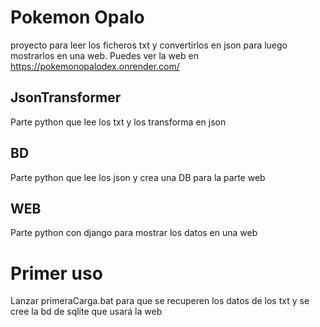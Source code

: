 # Pokemon Opalo
proyecto para leer los ficheros txt y convertirlos en json para luego mostrarlos en una web.
Puedes ver la web en https://pokemonopalodex.onrender.com/

## JsonTransformer
Parte python que lee los txt y los transforma en json

## BD
Parte python que lee los json y crea una DB para la parte web

## WEB
Parte python con django para mostrar los datos en una web

# Primer uso
Lanzar primeraCarga.bat para que se recuperen los datos de los txt y se cree la bd de sqlite que usará la web